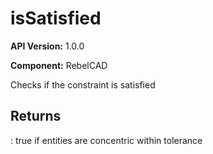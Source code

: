 # isSatisfied

**API Version:** 1.0.0

**Component:** RebelCAD

Checks if the constraint is satisfied

## Returns

: true if entities are concentric within tolerance

